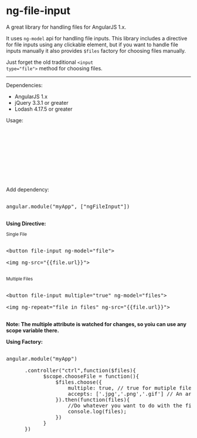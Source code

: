 # ng-file-input
A great library for handling files for AngularJS 1.x.

It uses <code>ng-model</code> api for handling file inputs. This library includes a directive for file inputs using any clickable element, but if you want to handle file inputs manually it also provides <code>$files</code> factory for choosing files manually.

Just forget the old traditional <code>&lt;input type="file"></code> method for choosing files.

<hr>

Dependencies:

<ul>

<li>AngularJS 1.x</li>
<li>jQuery 3.3.1 or greater</li>
<li>Lodash 4.17.5 or greater</li>

</ul>

Usage:

<pre>

<script src='bower_components/jquery/dist/jquery.min.js'></script>
<script src='bower_components/lodash/dist/lodash.min.js'></script>
<script src='bower_components/angular/angular.min.js'></script>
<script src='bower_components/ng-file-input/ng-file-input.js'></script>

</pre>

Add dependency:

<pre>

angular.module("myApp", ["ngFileInput"])

</pre>

<b>Using Directive:</b>

<small>Single File</small>
<pre>

&lt;button file-input ng-model="file"></button>

&lt;img ng-src="{{file.url}}">

</pre>

<small>Multiple Files</small>
<pre>

&lt;button file-input multiple="true" ng-model="files"></button>

&lt;img ng-repeat="file in files" ng-src="{{file.url}}">

</pre>

<b>Note: The multiple attribute is watched for changes, so yoiu can use any scope variable there.</b>

<b>Using Factory: </b>

<pre>

angular.module("myApp")

      .controller("ctrl",function($files){
            $scope.chooseFile = function(){
                $files.choose({
                    multiple: true, // true for mutiple files, default is false.
                    accepts: ['.jpg','.png','.gif'] // An array containing the extensions you want to be accepted
                }).then(function(files){
                    //Do whatever you want to do with the files
                    console.log(files);
                })
            }
      })

</pre>
